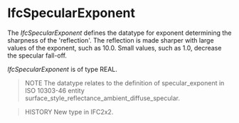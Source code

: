 # IfcSpecularExponent

The _IfcSpecularExponent_ defines the datatype for exponent determining the sharpness of the 'reflection'. The reflection is made sharper with large values of the exponent, such as 10.0. Small values, such as 1.0, decrease the specular fall-off.

_IfcSpecularExponent_ is of type REAL.

> NOTE The datatype relates to the definition of specular_exponent in ISO 10303-46 entity surface_style_reflectance_ambient_diffuse_specular.

> HISTORY New type in IFC2x2.

